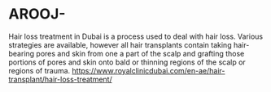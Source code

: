 # AROOJ-
Hair loss treatment in Dubai is a process used to deal with hair loss. Various strategies are available, however all hair transplants contain taking hair-bearing pores and skin from one a part of the scalp and grafting those portions of pores and skin onto bald or thinning regions of the scalp or regions of trauma.
https://www.royalclinicdubai.com/en-ae/hair-transplant/hair-loss-treatment/
